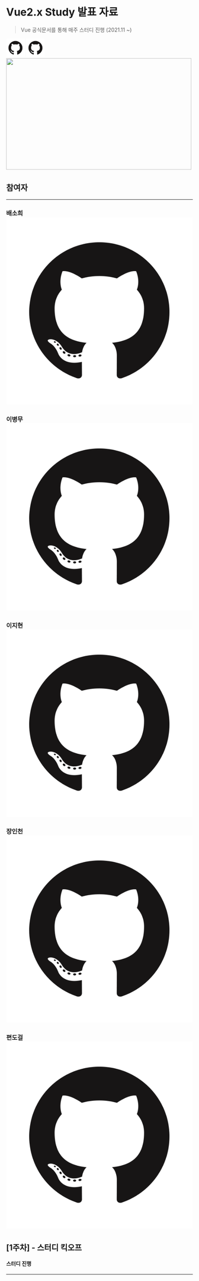 Vue2.x Study 발표 자료
==========
> Vue 공식문서를 통해 매주 스터디 진행 (2021.11 ~)

<img src="./_images/github.png" width="50" alt="깃허브_로고">
<img src="_images/github.png" width="50" alt="깃허브_로고">

<div>
<img src="attachment:_images/github.png" width="500" height="300"/>
</div>

## 참여자
---------------------------------

### 배소희 [![깃허브_로고](_images/github.png)](https://naver.com)  
### 이병무 [![깃허브_로고](_images/github.png)](https://github.com/backsboys)  
### 이지현 [![깃허브_로고](_images/github.png)](https://naver.com)  
### 장인천 [![깃허브_로고](_images/github.png)](https://naver.com)  
### 편도걸 [![깃허브_로고](_images/github.png)](https://naver.com)


[1주차] - 스터디 킥오프
---------------------------------
#### 스터디 진행

---------------------------------
